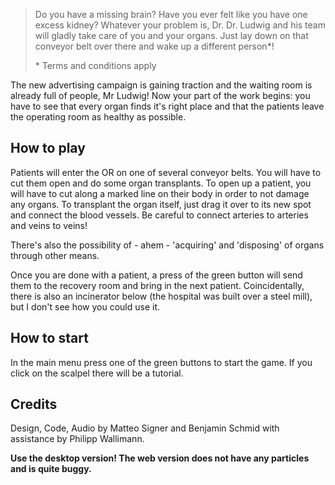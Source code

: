 > Do you have a missing brain? Have you ever felt like you have one excess
> kidney? Whatever your problem is, Dr. Dr. Ludwig and his team will gladly take
> care of you and your organs. Just lay down on that conveyor belt over there and
> wake up a different person*!
>
> \* Terms and conditions apply

The new advertising campaign is gaining traction and the waiting room is
already full of people, Mr Ludwig! Now your part of the work begins: you have
to see that every organ finds it's right place and that the patients leave the
operating room as healthy as possible.

## How to play

Patients will enter the OR on one of several conveyor belts. You will have to
cut them open and do some organ transplants. To open up a patient, you will
have to cut along a marked line on their body in order to not damage any organs.
To transplant the organ itself, just drag it over to its new spot and connect
the blood vessels. Be careful to connect arteries to arteries and veins to veins!

There's also the possibility of - ahem - 'acquiring' and 'disposing' of organs
through other means.

Once you are done with a patient, a press of the green button will send them to
the recovery room and bring in the next patient. Coincidentally, there is also
an incinerator below (the hospital was built over a steel mill), but I don't
see how you could use it.

## How to start
In the main menu press one of the green buttons to start the game. If you click on the scalpel there will be a tutorial.

## Credits
Design, Code, Audio by Matteo Signer and Benjamin Schmid with assistance by Philipp Wallimann.

**Use the desktop version! The web version does not have any particles and is quite buggy.**
